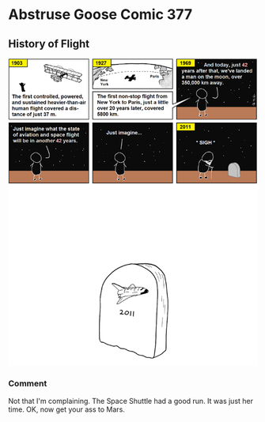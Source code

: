 # Abstruse Goose Comic 377
## History of Flight

![image](humans_get_your_ass_to_mars.png)
### Comment
Not that I'm complaining.  The Space Shuttle had a good run.  It was just her time.  OK, now get your ass to Mars.
